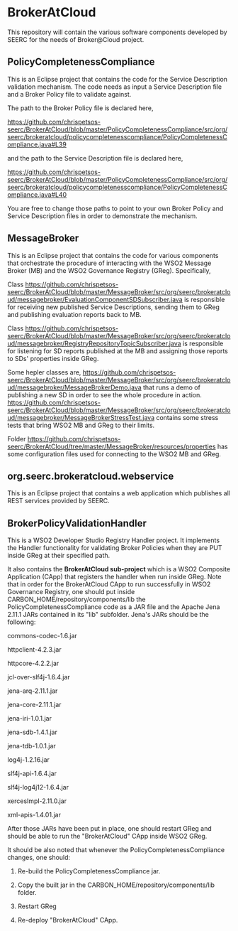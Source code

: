 BrokerAtCloud
=============

This repository will contain the various software components developed by SEERC for the needs of Broker@Cloud project.

PolicyCompletenessCompliance
----------------------------

This is an Eclipse project that contains the code for the Service Description validation mechanism. The code needs as input a Service Description file and a Broker Policy file to validate against.

The path to the Broker Policy file is declared here,

https://github.com/chrispetsos-seerc/BrokerAtCloud/blob/master/PolicyCompletenessCompliance/src/org/seerc/brokeratcloud/policycompletenesscompliance/PolicyCompletenessCompliance.java#L39

and the path to the Service Description file is declared here,

https://github.com/chrispetsos-seerc/BrokerAtCloud/blob/master/PolicyCompletenessCompliance/src/org/seerc/brokeratcloud/policycompletenesscompliance/PolicyCompletenessCompliance.java#L40

You are free to change those paths to point to your own Broker Policy and Service Description files in order to demonstrate the mechanism.


MessageBroker
----------------------------

This is an Eclipse project that contains the code for various components that orchestrate the procedure of interacting with the WSO2 Message Broker (MB) and the WSO2 Governance Registry (GReg). Specifically,

Class https://github.com/chrispetsos-seerc/BrokerAtCloud/blob/master/MessageBroker/src/org/seerc/brokeratcloud/messagebroker/EvaluationComponentSDSubscriber.java 
is responsible for receiving new published Service Descriptions, sending them to GReg and publishing evaluation reports back to MB.

Class https://github.com/chrispetsos-seerc/BrokerAtCloud/blob/master/MessageBroker/src/org/seerc/brokeratcloud/messagebroker/RegistryRepositoryTopicSubscriber.java 
is responsible for listening for SD reports published at the MB and assigning those reports to SDs' properties inside GReg.

Some hepler classes are,
https://github.com/chrispetsos-seerc/BrokerAtCloud/blob/master/MessageBroker/src/org/seerc/brokeratcloud/messagebroker/MessageBrokerDemo.java that runs a demo of publishing a new SD in order to see the whole procedure in action.
https://github.com/chrispetsos-seerc/BrokerAtCloud/blob/master/MessageBroker/src/org/seerc/brokeratcloud/messagebroker/MessageBrokerStressTest.java contains some stress tests that bring WSO2 MB and GReg to their limits.

Folder https://github.com/chrispetsos-seerc/BrokerAtCloud/tree/master/MessageBroker/resources/properties has some configuration files used for connecting to the WSO2 MB and GReg.

org.seerc.brokeratcloud.webservice
----------------------------

This is an Eclipse project that contains a web application which publishes all REST services provided by SEERC.

BrokerPolicyValidationHandler
----------------------------
This is a WSO2 Developer Studio Registry Handler project. It implements the Handler functionality for validating Broker Policies when they are PUT inside GReg at their specified path.

It also contains the **BrokerAtCloud sub-project** which is a WSO2 Composite Application (CApp) that registers the handler when run inside GReg. Note that in order for the BrokerAtCloud CApp to run successfully in WSO2 Governance Registry, one should put inside CARBON_HOME/repository/components/lib the PolicyCompletenessCompliance code as a JAR file and the Apache Jena 2.11.1 JARs contained in its "lib" subfolder. Jena's JARs should be the following:

commons-codec-1.6.jar

httpclient-4.2.3.jar

httpcore-4.2.2.jar

jcl-over-slf4j-1.6.4.jar

jena-arq-2.11.1.jar

jena-core-2.11.1.jar

jena-iri-1.0.1.jar

jena-sdb-1.4.1.jar

jena-tdb-1.0.1.jar

log4j-1.2.16.jar

slf4j-api-1.6.4.jar

slf4j-log4j12-1.6.4.jar

xercesImpl-2.11.0.jar

xml-apis-1.4.01.jar

After those JARs have been put in place, one should restart GReg and should be able to run the "BrokerAtCloud" CApp inside WSO2 GReg.

It should be also noted that whenever the PolicyCompletenessCompliance changes, one should:

1) Re-build the PolicyCompletenessCompliance jar.

2) Copy the built jar in the CARBON_HOME/repository/components/lib folder.

3) Restart GReg

4) Re-deploy "BrokerAtCloud" CApp.
